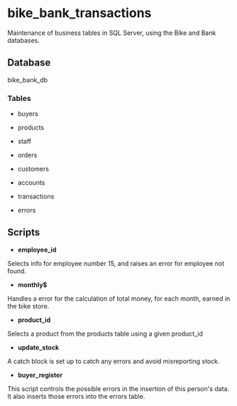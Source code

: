 # bike_bank_transactions
Maintenance of business tables in SQL Server, using the Bike and Bank databases. 

## Database 

bike_bank_db

### Tables 

- buyers

- products

- staff

- orders

- customers

- accounts

- transactions

- errors

## Scripts

- **employee_id**

Selects info for employee number 15, and raises an error for employee not found. 

- **monthly$**

Handles a error for the calculation of total money, for each month, earned in the bike store. 

- **product_id**

Selects a product from the products table using a given product_id

- **update_stock**

A catch block is set up to catch any errors and avoid misreporting stock.

- **buyer_register**

This script controls the possible errors in the insertion of this person's data. 
It also inserts those errors into the errors table.

